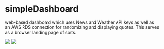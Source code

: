 # simpleDashboard
web-based dashboard which uses News and Weather API keys as well as an AWS RDS connection for randomizing and displaying quotes. This serves as a browser landing page of sorts.

![](https://i.imgur.com/MYKwgJN.jpeg)
![](https://i.imgur.com/Em9et9J.jpeg)
